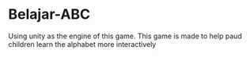 # Belajar-ABC
Using unity as the engine of this game. This game is made to help paud children learn the alphabet more interactively
